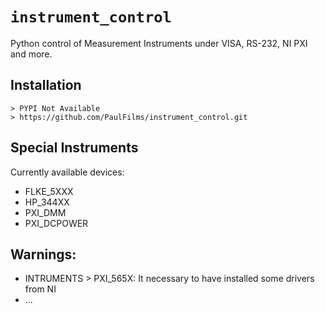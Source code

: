 # `instrument_control`
Python control of Measurement Instruments under VISA, RS-232, NI PXI and more.


## Installation

    > PYPI Not Available
    > https://github.com/PaulFilms/instrument_control.git


## Special Instruments
Currently available devices:
- FLKE_5XXX
- HP_344XX
- PXI_DMM
- PXI_DCPOWER


## Warnings:
- INTRUMENTS > PXI_565X:
    It necessary to have installed some drivers from NI
- ...
